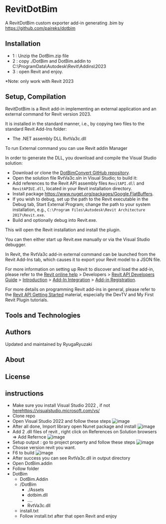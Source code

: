# RevitDotBim

A RevitDotBim custom exporter add-in generating .bim by https://github.com/paireks/dotbim

## Installation

- 1 : Unzip the DotBim.zip file
- 2 : copy ./DotBim and DotBim.addin to  C:\ProgramData\Autodesk\Revit\Addins\2023
- 3 : open Revit and enjoy.
  
*Note: only work with Revit 2023

## Setup, Compilation

RevitDotBim is a Revit add-in implementing an external application and an external command for Revit version 2023.

It is installed in the standard manner, i.e., by copying two files to the standard Revit Add-Ins folder:

- The .NET assembly DLL RvtVa3c.dll

To run External command you can use Revit addin Manager

In order to generate the DLL, you download and compile the Visual Studio solution:
- Download or clone the [DotBimConvert GitHub repository](https://github.com/RyugaRyuzaki/DotBimConvert).
- Open the solution file RvtVa3c.sln in Visual Studio; to build it:
- Add references to the Revit API assembly files `RevitAPI.dll` and `RevitAPIUI.dll`, located in your Revit installation directory.
- Install package https://www.nuget.org/packages/Google.FlatBuffers.
- If you wish to debug, set up the path to the Revit executable in the Debug tab, Start External Program; change the path to your system installation, e.g., `C:\Program Files\Autodesk\Revit Architecture 2017\Revit.exe`.
- Build and optionally debug into Revit.exe.

This will open the Revit installation and install the plugin.

You can then either start up Revit.exe manually or via the Visual Studio debugger.

In Revit, the RvtVa3c add-in external command can be launched from the Revit Add-Ins tab, which causes it to export your Revit model to a JSON file.

For more information on setting up Revit to discover and load the add-in, please refer to 
the [Revit online help](http://help.autodesk.com/view/RVT/2017/ENU) &gt; Developers 
&gt; [Revit API Developers Guide](http://help.autodesk.com/view/RVT/2017/ENU/?guid=GUID-F0A122E0-E556-4D0D-9D0F-7E72A9315A42) 
&gt; [Introduction](http://help.autodesk.com/cloudhelp/2017/ENU/Revit-API/files/GUID-C574D4C8-B6D2-4E45-93A5-7E35B7E289BE.htm) 
&gt; [Add-In Integration](http://help.autodesk.com/cloudhelp/2017/ENU/Revit-API/files/GUID-4BE74935-A15C-4536-BD9C-7778766CE392.htm) 
&gt; [Add-in Registration](http://help.autodesk.com/cloudhelp/2017/ENU/Revit-API/files/GUID-4FFDB03E-6936-417C-9772-8FC258A261F7.htm).

For more details on programming Revit add-ins in general, please refer to the [Revit API Getting Started](http://thebuildingcoder.typepad.com/blog/about-the-author.html#2) material, especially the DevTV and My First Revit Plugin tutorials.

## Tools and Technologies


## Authors

Updated and maintained by RyugaRyuzaki

## About



## <a name="license"></a>License

## instructions 
  - Make sure you install Visual Studio 2022 , if not [here](https://visualstudio.microsoft.com/vs/)https://visualstudio.microsoft.com/vs/
  - Clone repo
  - Open Visual Studio 2022 and follow these steps ![image](https://github.com/RyugaRyuzaki/DotBimConvert/assets/89787521/e9f54c2a-1be4-4ac1-aa0e-1305f402414f)
  - After all done, Import library open Nunet package and install ![image](https://github.com/RyugaRyuzaki/DotBimConvert/assets/89787521/b92f2d0e-b930-46f1-ab5e-f137ea2259be)
  - Add 2 .dll files of revit , right click on References on Solution browsers => Add Refernce ![image](https://github.com/RyugaRyuzaki/DotBimConvert/assets/89787521/891f8b3b-9408-44ce-a5c4-d644fb67e4f0)
  - Setup output : go to project property and follow these steps ![image](https://github.com/RyugaRyuzaki/DotBimConvert/assets/89787521/82686a9e-a331-4317-91df-201c2f4020e5)
  - Chosse version revit you want.
  - F6 to build ![image](https://github.com/RyugaRyuzaki/DotBimConvert/assets/89787521/2fa2e664-fe37-4ad5-b9dc-bd34c04a173c)
  - After success you can see RvtVa3c.dll in output directory
  - Open DotBim.addin
  - Follow folder
  - DotBim
      - DotBim.Addin
      - /DotBim 
          - ./Assets
          - dotbim.dll
          - ....
          - RvtVa3c.dll
       - install.txt
    - Follow install.txt after that open Revit and enjoy 



